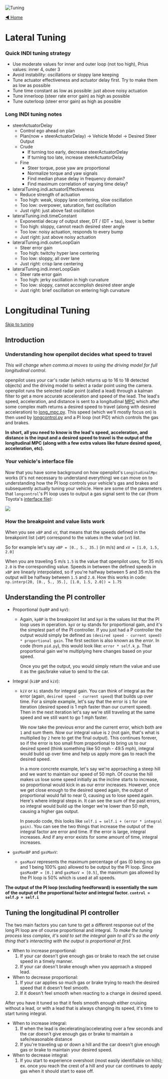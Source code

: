 ![Tuning](https://user-images.githubusercontent.com/37757984/83087550-658b3c00-a046-11ea-9744-8f1e51fa8009.png)

[◄ Home](https://github.com/commaai/openpilot/wiki)

# Lateral Tuning

### Quick INDI tuning strategy
 - Use moderate values for inner and outer loop (not too high), Prius values: inner 4, outer 3
 - Avoid instability: oscillations or sloppy lane keeping
 - Tune actuator effectiveness and actuator delay first. Try to make them as low as possible
 - Tune time constant as low as possible: just above noisy actuation
 - Tune innerloop (steer rate error gain) as high as possible
 - Tune outerloop (steer error gain) as high as possible

### Long INDI tuning notes
* steerActuatorDelay
  * Control ego ahead on plan
  * Plan(now + steerActuatorDelay) -> Vehicle Model -> Desired Steer Output
  * Crude
    * If turning too early, decrease steerActuatorDelay
    * If turning too late, increase steerActuatorDelay
  * Fine
    * Steer torque, pose yaw are proportional
    * Normalize torque and yaw signals
    * Find median phase delay in frequency domain?
    * Find maximum correlation of varying time delay?
* lateralTuning.indi.actuatorEffectiveness
  * Reduce strength of actuation
  * Too high: weak, sloppy lane centering, slow oscillation
  * Too low: overpower, saturation, fast oscillation
  * Just right: just above fast oscillation
* lateralTuning.indi.timeConstant
  * Exponential decay of output steer, DT / (DT + tau), lower is better
  * Too high: sloppy, cannot reach desired steer angle
  * Too low: noisy actuation, responds to every bump
  * Just right: just above noisy actuation
* lateralTuning.indi.outerLoopGain
  * Steer error gain
  * Too high: twitchy hyper lane centering
  * Too low: sloppy, all over lane
  * Just right: crisp lane centering
* lateralTuning.indi.innerLoopGain
  * Steer rate error gain
  * Too high: jerky oscillation in high curvature
  * Too low: sloppy, cannot accomplish desired steer angle
  * Just right: brief oscillation on entering high curvature

# Longitudinal Tuning
[Skip to tuning](#Tuning-the-longitudinal-PI-controller)
## Introduction

### Understanding how openpilot decides what speed to travel
*This will change when comma.ai moves to using the driving model for full longitudinal control*.

openpilot uses your car's radar (which returns up to 16 to 18 detected objects) and the driving model to select a radar point using the camera. openpilot runs the selected radar point (called a lead) through a kalman filter to get a more accurate acceleration and speed of the lead. The lead's speed, acceleration, and distance is sent to a longitudinal [MPC](https://en.wikipedia.org/wiki/Model_predictive_control) which after some complex math returns a desired speed to travel (along with desired acceleration) to [long_mpc.py](/commaai/openpilot/blob/master/selfdrive/controls/lib/long_mpc.py). This speed (which we'll mostly focus on) is then used by [longcontrol.py](/commaai/openpilot/blob/master/selfdrive/controls/lib/longcontrol.py) and a PI loop (not PID) which controls the gas and brakes.

**In short, all you need to know is the lead's speed, acceleration, and distance is the input and a desired speed to travel is the output of the longitudinal MPC (along with a few extra values like future desired speed, acceleration, etc).**

### Your vehicle's interface file
Now that you have some background on how openpilot's `LongitudinalMpc` works (it's not necessary to understand everything) we can move on to understanding how the PI loop controls your vehicle's gas and brakes and subsequently actually tuning your vehicle. Here are some of the parameters that `longcontrol`'s PI loop uses to output a gas signal sent to the car (from Toyota's [interface file](/commaai/openpilot/blob/master/selfdrive/car/toyota/interface.py#L288)):

![](https://i.imgur.com/e3w1kUM.png)

### How the breakpoint and value lists work
When you see `xBP` and `xV`, that means that the speeds defined in the breakpoint list (`xBP`) correspond to the values in the value (`xV`) list.

So for example let's say `xBP = [0., 5., 35.]` (in m/s) and `xV = [1.0, 1.5, 2.0]`

When you are traveling 5 m/s `1.5` is the value that openpilot uses, for 35 m/s `2.0` is the corresponding value. Speeds in between the defined speeds in `xBP` are linearly interpolated, so if you're halfway between 5 and 35 m/s the output will be halfway between `1.5` and `2.0`. How this works in code: `np.interp(20, [0., 5., 35.], [1.0, 1.5, 2.0]) = 1.75`

## Understanding the PI controller
* Proportional (`kpBP` and `kpV`):
  - Again, `kpBP` is the breakpoint list and `kpV` is the values list that the PI loop uses in operation. `kpV` or `kp` stands for proportional gain, and it's the simplest part of the PI controller. If you just had a P controller the output would simply be defined as `(desired speed - current speed) * proportional gain`. The first section is also known as the *error*. In code (from `pid.py`), this would look like: `error * self.k_p`. That proportional gain we're multiplying here changes based on your speed.

    Once you get the output, you would simply return the value and use it as the gas/brake value to send to the car.

* Integral (`kiBP` and `kiV`):
  - `kiV` or `ki` stands for integral gain. You can think of integral as the error (again, `desired speed - current speed`) that builds up over time. For a simple example, let's say that the error is `1` for one iteration (desired speed is 1 mph faster than our current speed). Then in the next iteration let's say we're still traveling at the same speed and we still want to go 1 mph faster.

    We now take the previous error and the current error, which both are `1` and sum them. Now our integral value is `2` (not gain, that's what is multiplied by `2` here to get the final output). This continues forever, so if the error is too small from proportional to bring us to our desired speed (think something like 50 mph - 49.5 mph), integral would build up over time and help us apply more gas to reach the desired speed.

    In a more concrete example, let's say we're approaching a steep hill and we want to maintain our speed of 50 mph. Of course the hill makes us lose some speed initially as the incline starts to increase, so proportional would kick in as our error increases. However, once we get close enough to the desired speed again, the output of proportional would fall to near 0, causing us to lose speed again. Here's where integral steps in. It can see the sum of the past errors, so integral would build up the longer we're lower than 50 mph, causing a higher gas output.

    In pseudo code, this looks like `self.i = self.i + (error * integral gain)`. You can see the two things that increase the output of the integral factor are error and time. If the error is large, integral increases. And if any error exists for some amount of time, integral increases.

* `gasMaxBP` and `gasMaxV`:
  - `gasMaxV` represents the maximum percentage of gas (0 being no gas and 1 being 100% gas) allowed to be output by the PI loop. Since `gasMaxBP = [0.]` and `gasMaxV = [0.5]`, the maximum gas allowed by the PI loop is 50% which is used at all speeds.

**The output of the PI loop (excluding feedforward) is essentially the sum of the output of the proportional factor and integral factor. `control = self.p + self.i`**

## Tuning the longitudinal PI controller
The two main factors you can tune to get a different response out of the long PI loop are of course proportional and integral. *To make the tuning process less complex, it's said to set the integral gain to all 0's so the only thing that's interacting with the output is proportional at first.*

- When to increase proportional:
  1. If your car doesn't give enough gas or brake to reach the set cruise speed in a timely manner.
  2. If your car doesn't brake enough when you approach a stopped lead.
- When to decrease proportional:
  1. If your car applies so much gas or brake trying to reach the desired speed that it doesn't feel smooth.
  2. If it doesn't feel smooth when reacting to a change in desired speed.

After you have it tuned so that it feels smooth enough either cruising without a lead, or with a lead that is always changing its speed, it's time to start tuning integral.

- When to increase integral:
  1. If when the lead is decelerating/accelerating over a few seconds and the car doesn't give enough gas or brake to maintain a safe/reasonable distance
  2. If you're traveling up or down a hill and the car doesn't give enough gas or brake to maintain your desired speed.
- When to decrease integral:
  1. If you start to experience overshoot (most easily identifiable on hills); ex. once you reach the crest of a hill and your car continues to apply gas when it should start to ease off.